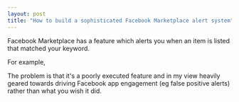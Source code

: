 ```yaml
---
layout: post
title: "How to build a sophisticated Facebook Marketplace alert system"
---
```


Facebook Marketplace has a feature which alerts you when an item is listed that matched your keyword.

For example, 

The problem is that it's a poorly executed feature and in my view heavily geared towards driving Facebook app engagement (eg false positive alerts) rather than what you wish it did. 

